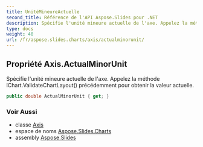 ```yaml
---
title: UnitéMineureActuelle
second_title: Référence de l'API Aspose.Slides pour .NET
description: Spécifie l'unité mineure actuelle de l'axe. Appelez la méthode IChart.ValidateChartLayout précédemment pour obtenir la valeur actuelle.
type: docs
weight: 40
url: /fr/aspose.slides.charts/axis/actualminorunit/
---
```


## Propriété Axis.ActualMinorUnit

Spécifie l'unité mineure actuelle de l'axe. Appelez la méthode IChart.ValidateChartLayout() précédemment pour obtenir la valeur actuelle.

```csharp
public double ActualMinorUnit { get; }
```

### Voir Aussi

* classe [Axis](../../axis)
* espace de noms [Aspose.Slides.Charts](../../axis)
* assembly [Aspose.Slides](../../../)

<!-- NE PAS ÉDITER: généré par xmldocmd pour Aspose.Slides.dll -->